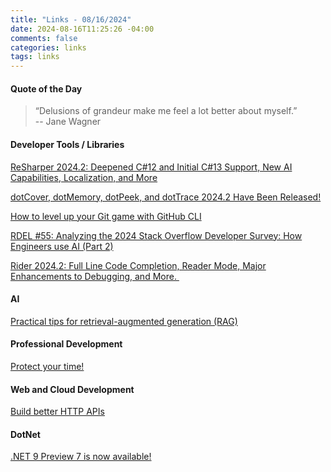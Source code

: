 ```yaml
---
title: "Links - 08/16/2024"
date: 2024-08-16T11:25:26 -04:00
comments: false
categories: links
tags: links
---
```

#### Quote of the Day

<blockquote>“Delusions of grandeur make me feel a lot better about myself.”<br>
--  Jane Wagner
</blockquote>

#### Developer Tools / Libraries
[ReSharper 2024.2: Deepened C#12 and Initial C#13 Support, New AI Capabilities, Localization, and More](https://blog.jetbrains.com/dotnet/2024/08/15/resharper-2024-2/)

[dotCover, dotMemory, dotPeek, and dotTrace 2024.2 Have Been Released!](https://blog.jetbrains.com/dotnet/2024/08/15/dotnet-tools-242-release/)

[How to level up your Git game with GitHub CLI](https://github.blog/developer-skills/github/how-to-level-up-your-git-game-with-github-cli/)

[RDEL #55: Analyzing the 2024 Stack Overflow Developer Survey: How Engineers use AI (Part 2)](https://rdel.substack.com/p/rdel-55-analyzing-the-2024-stack)

[Rider 2024.2: Full Line Code Completion, Reader Mode, Major Enhancements to Debugging, and More. ](https://blog.jetbrains.com/dotnet/2024/08/15/rider-2024-2/)

#### AI
[Practical tips for retrieval-augmented generation (RAG)](https://stackoverflow.blog/2024/08/15/practical-tips-for-retrieval-augmented-generation-rag/)

#### Professional Development
[Protect your time!](https://samestuffdifferentday.net/2024/08/14/protect-your-time/)

#### Web and Cloud Development
[Build better HTTP APIs](https://codeopinion.com/build-better-http-apis/)

#### DotNet
[.NET 9 Preview 7 is now available!](https://devblogs.microsoft.com/dotnet/dotnet-9-preview-7/)

